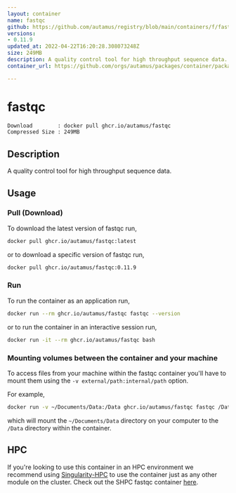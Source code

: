```yaml
---
layout: container
name: fastqc
github: https://github.com/autamus/registry/blob/main/containers/f/fastqc/spack.yaml
versions:
- 0.11.9
updated_at: 2022-04-22T16:20:28.308073248Z
size: 249MB
description: A quality control tool for high throughput sequence data.
container_url: https://github.com/orgs/autamus/packages/container/package/fastqc

---
```

# fastqc
```bash 
Download        : docker pull ghcr.io/autamus/fastqc
Compressed Size : 249MB
```

## Description
A quality control tool for high throughput sequence data.

## Usage
### Pull (Download)
To download the latest version of fastqc run,

```bash
docker pull ghcr.io/autamus/fastqc:latest
```

or to download a specific version of fastqc run,

```bash
docker pull ghcr.io/autamus/fastqc:0.11.9
```
### Run
To run the container as an application run,
```bash
docker run --rm ghcr.io/autamus/fastqc fastqc --version
```

or to run the container in an interactive session run,
```bash
docker run -it --rm ghcr.io/autamus/fastqc bash
```

### Mounting volumes between the container and your machine
To access files from your machine within the fastqc container you'll have to mount them using the `-v external/path:internal/path` option.

For example,
```bash
docker run -v ~/Documents/Data:/Data ghcr.io/autamus/fastqc fastqc /Data/myData.csv
```
which will mount the `~/Documents/Data` directory on your computer to the `/Data` directory within the container.

## HPC
If you're looking to use this container in an HPC environment we recommend using [Singularity-HPC](https://singularity-hpc.readthedocs.io) to use the container just as any other module on the cluster. Check out the SHPC fastqc container [here](https://singularityhub.github.io/singularity-hpc/r/ghcr.io-autamus-fastqc/).